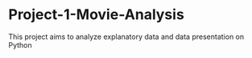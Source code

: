 # Project-1-Movie-Analysis
This project aims to analyze explanatory data and data presentation on Python
